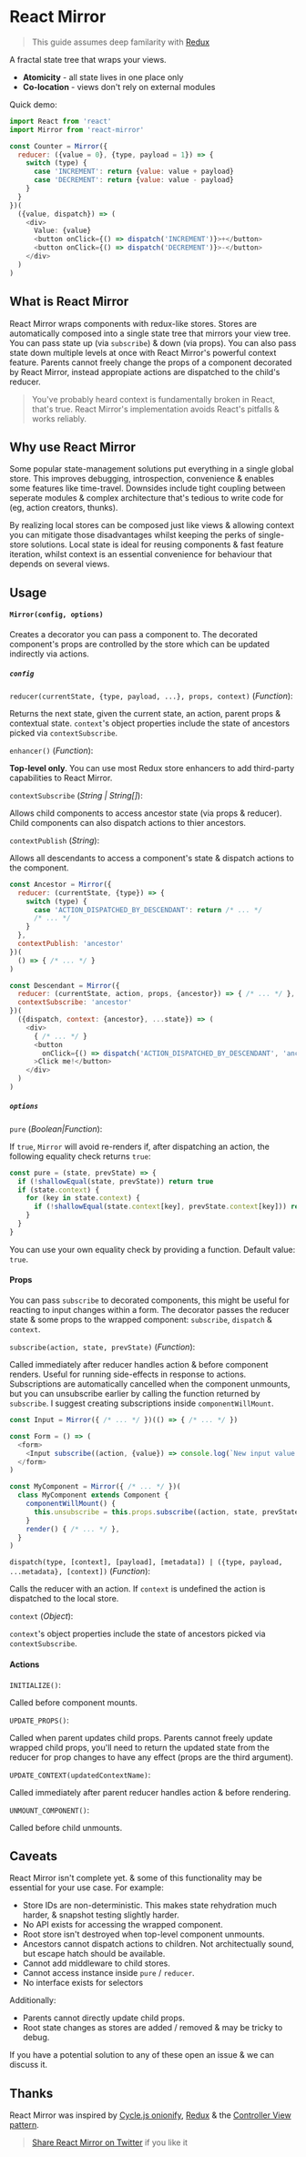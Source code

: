 React Mirror
============

> This guide assumes deep familarity with [Redux](https://github.com/reactjs/redux)

A fractal state tree that wraps your views.

* **Atomicity** - all state lives in one place only
* **Co-location** - views don't rely on external modules

Quick demo:

```js
import React from 'react'
import Mirror from 'react-mirror'

const Counter = Mirror({
  reducer: ({value = 0}, {type, payload = 1}) => {
    switch (type) {
      case 'INCREMENT': return {value: value + payload}
      case 'DECREMENT': return {value: value - payload}
    }
  }
})(
  ({value, dispatch}) => (
    <div>
      Value: {value}
      <button onClick={() => dispatch('INCREMENT')}>+</button>
      <button onClick={() => dispatch('DECREMENT')}>-</button>
    </div>
  )
)
```

## What is React Mirror

React Mirror wraps components with redux-like stores. Stores are automatically composed into a single state tree that mirrors your view tree. You can pass state up (via `subscribe`) & down (via props). You can also pass state down multiple levels at once with React Mirror's powerful context feature. Parents cannot freely change the props of a component decorated by React Mirror, instead appropiate actions are dispatched to the child's reducer.

> You've probably heard context is fundamentally broken in React, that's true. React Mirror's implementation avoids React's pitfalls & works reliably.

## Why use React Mirror

Some popular state-management solutions put everything in a single global store. This improves debugging, introspection, convenience & enables some features like time-travel. Downsides include tight coupling between seperate modules & complex architecture that's tedious to write code for (eg, action creators, thunks).

By realizing local stores can be composed just like views & allowing context you can mitigate those disadvantages whilst keeping the perks of single-store solutions. Local state is ideal for reusing components & fast feature iteration, whilst context is an essential convenience for behaviour that depends on several views.

## Usage

#### `Mirror(config, options)`

Creates a decorator you can pass a component to. The decorated component's props are controlled by the store which can be updated indirectly via actions.

##### `config`

`reducer(currentState, {type, payload, ...}, props, context)` (*Function*):

Returns the next state, given the current state, an action, parent props & contextual state. `context`'s object properties include the state of ancestors picked via `contextSubscribe`.

`enhancer()` (*Function*):

**Top-level only**. You can use most Redux store enhancers to add third-party capabilities to React Mirror.

`contextSubscribe` (*String | String[]*):

Allows child components to access ancestor state (via props & reducer). Child components can also dispatch actions to thier ancestors.

`contextPublish` (*String*):

Allows all descendants to access a component's state & dispatch actions to the component.

```js
const Ancestor = Mirror({
  reducer: (currentState, {type}) => {
    switch (type) {
      case 'ACTION_DISPATCHED_BY_DESCENDANT': return /* ... */
      /* ... */
    }
  },
  contextPublish: 'ancestor'
})(
  () => { /* ... */ }
)

const Descendant = Mirror({
  reducer: (currentState, action, props, {ancestor}) => { /* ... */ },
  contextSubscribe: 'ancestor'
})(
  ({dispatch, context: {ancestor}, ...state}) => (
    <div>
      { /* ... */ }
      <button
        onClick={() => dispatch('ACTION_DISPATCHED_BY_DESCENDANT', 'ancestor', null)}
      >Click me!</button>
    </div>
  )
)
```

##### `options`

`pure` (*Boolean|Function*):

If `true`, `Mirror` will avoid re-renders if, after dispatching an action, the following equality check returns `true`:

```js
const pure = (state, prevState) => {
  if (!shallowEqual(state, prevState)) return true
  if (state.context) {
    for (key in state.context) {
      if (!shallowEqual(state.context[key], prevState.context[key])) return true
    }
  }
}
```

You can use your own equality check by providing a function. Default value: `true`.

#### Props

You can pass `subscribe` to decorated components, this might be useful for reacting to input changes within a form. The decorator passes the reducer state & some props to the wrapped component: `subscribe`, `dispatch` & `context`.

`subscribe(action, state, prevState)` (*Function*):

Called immediately after reducer handles action & before component renders. Useful for running side-effects in response to actions. Subscriptions are automatically cancelled when the component unmounts, but you can unsubscribe earlier by calling the function returned by `subscribe`. I suggest creating subscriptions inside `componentWillMount`.

```js
const Input = Mirror({ /* ... */ })(() => { /* ... */ })

const Form = () => (
  <form>
    <Input subscribe((action, {value}) => console.log(`New input value: ${value}`)) />
  </form>
)
```

```js
const MyComponent = Mirror({ /* ... */ })(
  class MyComponent extends Component {
    componentWillMount() {
      this.unsubscribe = this.props.subscribe((action, state, prevState) => { /* ... */ })
    }
    render() { /* ... */ },
  }
)
```

`dispatch(type, [context], [payload], [metadata]) | ({type, payload, ...metadata}, [context])` (*Function*):

Calls the reducer with an action. If `context` is undefined the action is dispatched to the local store.

`context` (*Object*):

`context`'s object properties include the state of ancestors picked via `contextSubscribe`.

#### Actions

`INITIALIZE()`:

Called before component mounts.

`UPDATE_PROPS()`:

Called when parent updates child props. Parents cannot freely update wrapped child props, you'll need to return the updated state from the reducer for prop changes to have any effect (props are the third argument).

`UPDATE_CONTEXT(updatedContextName)`:

Called immediately after parent reducer handles action & before rendering.

`UNMOUNT_COMPONENT()`:

Called before child unmounts.

## Caveats

React Mirror isn't complete yet. & some of this functionality may be essential for your use case. For example:

* Store IDs are non-deterministic. This makes state rehydration much harder, & snapshot testing slightly harder.
* No API exists for accessing the wrapped component.
* Root store isn't destroyed when top-level component unmounts.
* Ancestors cannot dispatch actions to children. Not architectually sound, but escape hatch should be available.
* Cannot add middleware to child stores.
* Cannot access instance inside `pure` / `reducer`.
* No interface exists for selectors

Additionally:

* Parents cannot directly update child props.
* Root state changes as stores are added / removed & may be tricky to debug.

If you have a potential solution to any of these open an issue & we can discuss it.

## Thanks

React Mirror was inspired by [Cycle.js onionify](https://github.com/staltz/cycle-onionify), [Redux](https://github.com/reactjs/redux) & the [Controller View](http://blog.andrewray.me/the-reactjs-controller-view-pattern/) [pattern](https://facebook.github.io/flux/docs/todo-list.html#listening-to-changes-with-a-controller-view).

> [Share React Mirror on Twitter](https://twitter.com/?status=Cool%20state%20management%20library%3A%20https%3A//github.com/ashtonwar/react-mirror) if you like it
